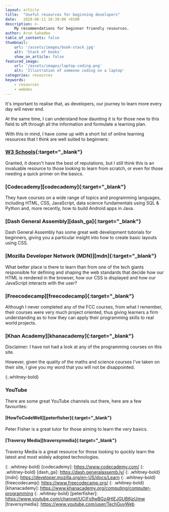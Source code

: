 ```yaml
---
layout: article
title:  "Useful resources for beginning developers"
date:   2020-06-11 16:30:00 +0100
description: >-
    My recommendations for beginner friendly resources.
author: Arun Sahadeo
table_of_contents: false
thumbnail:
    url: '/assets/images/book-stack.jpg'
    alt: 'Stack of books'
    show_on_article: false
featured_image:
    url: '/assets/images/laptop-coding.png'
    alt: 'Illustration of someone coding on a laptop'
categories: resources
keywords:
    - resources
    - webdev
---
```


It's important to realise that, as developers, our journey to learn more every day will never end.

At the same time, I can understand how daunting it is for those new to this field to sift through all the information and formulate a learning plan.

With this in mind, I have come up with a short list of online learning resources that I think are well suited to beginners:

### [W3 Schools][w3schools]{:target="_blank"}

Granted, it doesn't have the best of reputations, but I still think this is an invaluable resource to those looking to learn from scratch, or even for those needing a quick primer on the basics.

### [Codecademy][codecademy]{:target="_blank"}

They have courses on a wide range of topics and programming languages, including HTML, CSS, JavaScript, data science fundamentals using SQL &amp; Python and, more recently, how to build Android apps in Java.

### [Dash General Assembly][dash_ga]{:target="_blank"}

Dash General Assembly has some great web development tutorials for beginners, giving you a particular insight into how to create basic layouts using CSS.

### [Mozilla Developer Network (MDN)][mdn]{:target="_blank"}

What better place is there to learn than from one of the tech giants responsible for defining and shaping the web standards that decide how our HTML is rendered in the browser, how our CSS is displayed and how our JavaScript interacts with the user?

### [Freecodecamp][freecodecamp]{:target="_blank"}

Although I never completed any of the FCC courses, from what I remember, their courses were very much project oriented, thus giving learners a firm understanding as to how they can apply their programming skills to real world projects.

### [Khan Academy][khanacademy]{:target="_blank"}

Disclaimer: I have not had a look at any of the programming courses on this site.

However, given the quality of the maths and science courses I've taken on their site, I give you my word that you will not be disappointed.

{:.whitney-bold}
### YouTube

There are some great YouTube channels out there, here are a few favourites:

#### [HowToCodeWell][peterfisher]{:target="_blank"}

Peter Fisher is a great tutor for those aiming to learn the very basics.

#### [Traversy Media][traversymedia]{:target="_blank"}

Traversy Media is a great resource for those looking to quickly learn the latest and most widely adopted technologies.

[w3schools]: https://www.w3schools.com/
{: .whitney-bold}
[codecademy]: https://www.codecademy.com/
{: .whitney-bold}
[dash_ga]: https://dash.generalassemb.ly/
{: .whitney-bold}
[mdn]: https://developer.mozilla.org/en-US/docs/Learn
{: .whitney-bold}
[freecodecamp]: https://www.freecodecamp.org/
{: .whitney-bold}
[khanacademy]: https://www.khanacademy.org/computing/computer-programming
{: .whitney-bold}
[peterfisher]: https://www.youtube.com/channel/UCjFs9wBGz4HlEJGUB6jzUmw
[traversymedia]: https://www.youtube.com/user/TechGuyWeb

